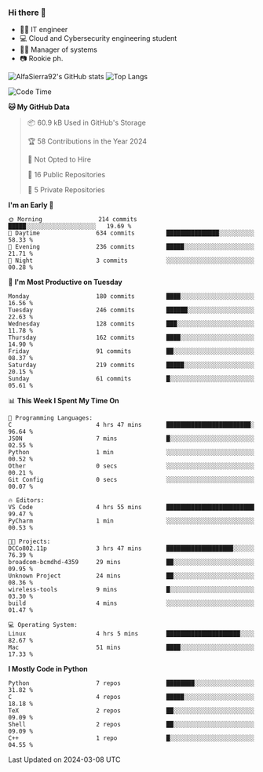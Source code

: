 ### Hi there 👋
- 👨‍💻 IT engineer
- 💻 Cloud and Cybersecurity engineering student
- 👨‍💼 Manager of systems
- 📷 Rookie ph.


![AlfaSierra92's GitHub stats](https://github-readme-stats.vercel.app/api?username=AlfaSierra92&theme=nord)
![Top Langs](https://github-readme-stats.vercel.app/api/top-langs/?username=AlfaSierra92&theme=nord&layout=compact)

<!--START_SECTION:waka-->
![Code Time](http://img.shields.io/badge/Code%20Time-63%20hrs%2051%20mins-blue)

**🐱 My GitHub Data** 

> 📦 60.9 kB Used in GitHub's Storage 
 > 
> 🏆 58 Contributions in the Year 2024
 > 
> 🚫 Not Opted to Hire
 > 
> 📜 16 Public Repositories 
 > 
> 🔑 5 Private Repositories 
 > 
**I'm an Early 🐤** 

```text
🌞 Morning                214 commits         █████░░░░░░░░░░░░░░░░░░░░   19.69 % 
🌆 Daytime                634 commits         ███████████████░░░░░░░░░░   58.33 % 
🌃 Evening                236 commits         █████░░░░░░░░░░░░░░░░░░░░   21.71 % 
🌙 Night                  3 commits           ░░░░░░░░░░░░░░░░░░░░░░░░░   00.28 % 
```
📅 **I'm Most Productive on Tuesday** 

```text
Monday                   180 commits         ████░░░░░░░░░░░░░░░░░░░░░   16.56 % 
Tuesday                  246 commits         ██████░░░░░░░░░░░░░░░░░░░   22.63 % 
Wednesday                128 commits         ███░░░░░░░░░░░░░░░░░░░░░░   11.78 % 
Thursday                 162 commits         ████░░░░░░░░░░░░░░░░░░░░░   14.90 % 
Friday                   91 commits          ██░░░░░░░░░░░░░░░░░░░░░░░   08.37 % 
Saturday                 219 commits         █████░░░░░░░░░░░░░░░░░░░░   20.15 % 
Sunday                   61 commits          █░░░░░░░░░░░░░░░░░░░░░░░░   05.61 % 
```


📊 **This Week I Spent My Time On** 

```text
💬 Programming Languages: 
C                        4 hrs 47 mins       ████████████████████████░   96.64 % 
JSON                     7 mins              █░░░░░░░░░░░░░░░░░░░░░░░░   02.55 % 
Python                   1 min               ░░░░░░░░░░░░░░░░░░░░░░░░░   00.52 % 
Other                    0 secs              ░░░░░░░░░░░░░░░░░░░░░░░░░   00.21 % 
Git Config               0 secs              ░░░░░░░░░░░░░░░░░░░░░░░░░   00.07 % 

🔥 Editors: 
VS Code                  4 hrs 55 mins       █████████████████████████   99.47 % 
PyCharm                  1 min               ░░░░░░░░░░░░░░░░░░░░░░░░░   00.53 % 

🐱‍💻 Projects: 
DCCo802.11p              3 hrs 47 mins       ███████████████████░░░░░░   76.39 % 
broadcom-bcmdhd-4359     29 mins             ██░░░░░░░░░░░░░░░░░░░░░░░   09.95 % 
Unknown Project          24 mins             ██░░░░░░░░░░░░░░░░░░░░░░░   08.36 % 
wireless-tools           9 mins              █░░░░░░░░░░░░░░░░░░░░░░░░   03.30 % 
build                    4 mins              ░░░░░░░░░░░░░░░░░░░░░░░░░   01.47 % 

💻 Operating System: 
Linux                    4 hrs 5 mins        █████████████████████░░░░   82.67 % 
Mac                      51 mins             ████░░░░░░░░░░░░░░░░░░░░░   17.33 % 
```

**I Mostly Code in Python** 

```text
Python                   7 repos             ████████░░░░░░░░░░░░░░░░░   31.82 % 
C                        4 repos             █████░░░░░░░░░░░░░░░░░░░░   18.18 % 
TeX                      2 repos             ██░░░░░░░░░░░░░░░░░░░░░░░   09.09 % 
Shell                    2 repos             ██░░░░░░░░░░░░░░░░░░░░░░░   09.09 % 
C++                      1 repo              █░░░░░░░░░░░░░░░░░░░░░░░░   04.55 % 
```




 Last Updated on 2024-03-08 UTC
<!--END_SECTION:waka-->

<!--
**AlfaSierra92/AlfaSierra92** is a ✨ _special_ ✨ repository because its `README.md` (this file) appears on your GitHub profile.

Here are some ideas to get you started:

- 🔭 I’m currently working on ...
- 🌱 I’m currently learning ...
- 👯 I’m looking to collaborate on ...
- 🤔 I’m looking for help with ...
- 💬 Ask me about ...
- 📫 How to reach me: ...
- 😄 Pronouns: ...
- ⚡ Fun fact: ...
-->
